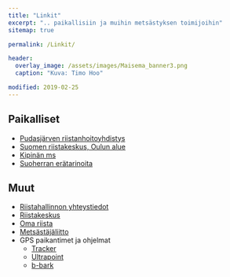 ```yaml
---
title: "Linkit"
excerpt: ".. paikallisiin ja muihin metsästyksen toimijoihin"
sitemap: true

permalink: /Linkit/

header:
  overlay_image: /assets/images/Maisema_banner3.png
  caption: "Kuva: Timo Hoo"

modified: 2019-02-25
---
```


## Paikalliset

* <a target = "_blank" href = "https://pudasjarven.rhy.fi/" >Pudasjärven riistanhoitoyhdistys</a>
* <a target = "_blank" href = "https://riista.fi/riistahallinto/alueet-ja-toimipisteet/oulu/">Suomen riistakeskus, Oulun alue</a>
* <a target = "_blank" href = "http://kipinanmetsastysseura.nettisivu.org/">Kipinän ms</a>
* <a target = "_blank" href = "https://www.suoherra.fi/">Suoherran erätarinoita</a>

## Muut

* <a target = "_blank" href = "https://riista.fi/riistahallinto/yhteystiedot/yhteystietohaku/">Riistahallinnon yhteystiedot</a>
* <a target = "_blank" href = "https://riista.fi/">Riistakeskus</a>
* <a target = "_blank" href = "https://oma.riista.fi/">Oma riista</a>
* <a target = "_blank" href = "https://www.metsastajaliitto.fi/">Metsästäjäliitto</a>
* GPS paikantimet ja ohjelmat
  - <a target = "_blank" href = "https://www.tracker.fi">Tracker</a>
  - <a target = "_blank" href = "https://ultracom.fi/">Ultrapoint</a>
  - <a target = "_blank" href = "http://www.b-bark.com/?lang=fi">b-bark</a>
